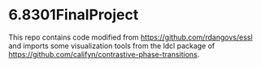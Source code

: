 # 6.8301FinalProject

This repo contains code modified from https://github.com/rdangovs/essl and imports some visualization tools from the ldcl package of https://github.com/califyn/contrastive-phase-transitions.
